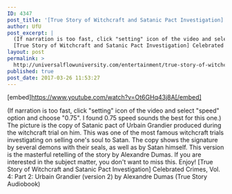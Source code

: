 ```yaml
---
ID: 4347
post_title: '[True Story of Witchcraft and Satanic Pact Investigation] Urbain Grandier'
author: UfU
post_excerpt: |
  (If narration is too fast, click "setting" icon of the video and select "speed" option and choose "0.75". I found 0.75 speed sounds the best for this one.) The picture is the copy of Satanic pact of Urbain Grandier produced during the witchcraft trial on him. This was one of the most famous witchcraft trials investigating on selling one's soul to Satan. The copy shows the signature by several demons with their seals, as well as by Satan himself. This version is the masterful retelling of the story by Alexandre Dumas. If you are interested in the subject matter, you don't want to miss this. Enjoy!
  [True Story of Witchcraft and Satanic Pact Investigation] Celebrated Crimes, Vol. 4: Part 2: Urbain Grandier (version 2) by Alexandre Dumas (True Story Audiobook)
layout: post
permalink: >
  http://universalflowuniversity.com/entertainment/true-story-of-witchcraft-and-satanic-pact-investigation-urbain-grandier/
published: true
post_date: 2017-03-26 11:53:27
---
```

[embed]https://www.youtube.com/watch?v=Ot6GHq43j8A[/embed]<br>
<p>(If narration is too fast, click "setting" icon of the video and select "speed" option and choose "0.75". I found 0.75 speed sounds the best for this one.) The picture is the copy of Satanic pact of Urbain Grandier produced during the witchcraft trial on him. This was one of the most famous witchcraft trials investigating on selling one's soul to Satan. The copy shows the signature by several demons with their seals, as well as by Satan himself. This version is the masterful retelling of the story by Alexandre Dumas. If you are interested in the subject matter, you don't want to miss this. Enjoy!
[True Story of Witchcraft and Satanic Pact Investigation] Celebrated Crimes, Vol. 4: Part 2: Urbain Grandier (version 2) by Alexandre Dumas (True Story Audiobook)</p>